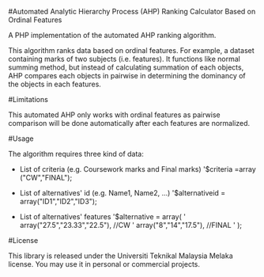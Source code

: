 #Automated Analytic Hierarchy Process (AHP) Ranking Calculator Based on Ordinal Features

A PHP implementation of the automated AHP ranking algorithm.

This algorithm ranks data based on ordinal features. For example, a dataset containing marks of two subjects (i.e. features). It functions like normal summing method, but instead of calculating summation of each objects, AHP compares each objects in pairwise in determining the dominancy of the objects in each features. 

#Limitations

This automated AHP only works with ordinal features as pairwise comparison will be done automatically after each features are normalized.

#Usage

The algorithm requires three kind of data:
- List of criteria (e.g. Coursework marks and Final marks)
'$criteria =array ("CW","FINAL");

- List of alternatives' id (e.g. Name1, Name2, ...)
'$alternativeid = array("ID1","ID2","ID3");

- List of alternatives' features
'$alternative = array(
' 					array("27.5","23.33","22.5"), //CW
' 					array("8","14","17.5"), //FINAL
' 				);

#License

This library is released under the Universiti Teknikal Malaysia Melaka license. You may use it in personal or commercial projects.
